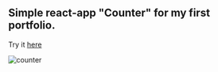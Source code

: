 ## Simple react-app "Counter" for my first portfolio.
Try it [here](https://mrmirrorr.github.io/counter-react-app/)

![counter](https://user-images.githubusercontent.com/105848492/236689453-4b6e0518-0dec-429f-a3a0-1e9c00f001e1.jpg)
